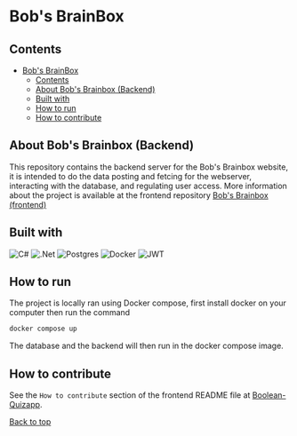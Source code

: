 # Bob's BrainBox

## Contents

- [Bob's BrainBox](#bobs-brainbox)
  - [Contents](#contents)
  - [About Bob's Brainbox (Backend)](#about-bobs-brainbox-backend)
  - [Built with](#built-with)
  - [How to run](#how-to-run)
  - [How to contribute](#how-to-contribute)

## About Bob's Brainbox (Backend)

This repository contains the backend server for the Bob's Brainbox website, it is intended to do the data posting and fetcing for the webserver, interacting with the database, and regulating user access. More information about the project is available at the frontend repository [Bob's Brainbox (frontend)](https://github.com/ScandiumSG/Boolean-Quizapp)

## Built with
![C#](https://img.shields.io/badge/c%23-%23239120.svg?style=for-the-badge&logo=csharp&logoColor=white)
![.Net](https://img.shields.io/badge/.NET-5C2D91?style=for-the-badge&logo=.net&logoColor=white)
![Postgres](https://img.shields.io/badge/postgres-%23316192.svg?style=for-the-badge&logo=postgresql&logoColor=white)
![Docker](https://img.shields.io/badge/docker-%230db7ed.svg?style=for-the-badge&logo=docker&logoColor=white)
![JWT](https://img.shields.io/badge/JWT-black?style=for-the-badge&logo=JSON%20web%20tokens)

## How to run
The project is locally ran using Docker compose, first install docker on your computer then run the command 
```bash
docker compose up
```

The database and the backend will then run in the docker compose image. 


## How to contribute 
See the `How to contribute` section of the frontend README file at [Boolean-Quizapp](https://github.com/ScandiumSG/Boolean-Quizapp?tab=readme-ov-file#how-to-contribute).

[Back to top](#bobs-brainbox)